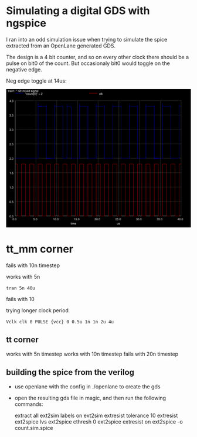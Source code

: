 # Simulating a digital GDS with ngspice

I ran into an odd simulation issue when trying to simulate the spice extracted from an OpenLane generated
GDS.

The design is a 4 bit counter, and so on every other clock there should be a pulse on bit0 of the count. But occasionaly bit0 would toggle on the negative edge.

Neg edge toggle at 14us:

![](plots/mc/10ns/2025-02-02-14-48-05.svg)

# tt_mm corner

fails with 10n timestep

works with 5n

    tran 5n 40u 

fails with 10

trying longer clock period

    Vclk clk 0 PULSE {vcc} 0 0.5u 1n 1n 2u 4u

## tt corner

works with 5n timestep
works with 10n timestep
fails with 20n timestep

## building the spice from the verilog

* use openlane with the config in ./openlane to create the gds
* open the resulting gds file in magic, and then run the following commands:

    extract all
    ext2sim labels on
    ext2sim
    extresist tolerance 10
    extresist
    ext2spice lvs
    ext2spice cthresh 0
    ext2spice extresist on
    ext2spice -o count.sim.spice
